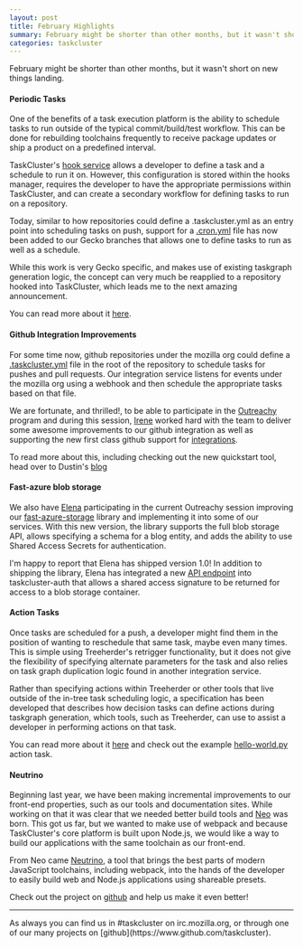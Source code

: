 ```yaml
---
layout: post
title: February Highlights
summary: February might be shorter than other months, but it wasn't short on new things landing.
categories: taskcluster
---
```


February might be shorter than other months, but it wasn't short on new things landing.

#### Periodic Tasks

One of the benefits of a task execution platform is the ability to schedule tasks to run
outside of the typical commit/build/test workflow.  This can be done for rebuilding toolchains
frequently to receive package updates or ship a product on a predefined interval.

TaskCluster's [hook service](https://tools.taskcluster.net/hooks/) allows a developer to define
a task and a schedule to run it on.  However, this configuration is stored within the hooks manager,
requires the developer to have the appropriate permissions within TaskCluster, and can create a secondary
workflow for defining tasks to run on a repository.

Today, similar to how repositories could define a .taskcluster.yml as an entry point into scheduling tasks on push, support for a [.cron.yml](https://dxr.mozilla.org/mozilla-central/source/.cron.yml)
file has now been added to our Gecko branches that allows one to define tasks to run as well as a schedule.

While this work is very Gecko specific, and makes use of existing taskgraph generation logic,
the concept can very much be reapplied to a repository hooked into TaskCluster, which leads me to the next
amazing announcement.

You can read more about it [here](https://gecko.readthedocs.io/en/latest/taskcluster/taskcluster/cron.html).

#### Github Integration Improvements

For some time now, github repositories under the mozilla org could define a [.taskcluster.yml](https://github.com/taskcluster/taskcluster-github/blob/master/.taskcluster.yml)
file in the root of the repository to schedule tasks for pushes and pull requests.  Our integration service
listens for events under the mozilla org using a webhook and then schedule the appropriate tasks based on that file.

We are fortunate, and thrilled!, to be able to participate in the [Outreachy](https://www.gnome.org/outreachy/) program and during this session, [Irene](https://github.com/owlishDeveloper) worked hard
with the team to deliver some awesome improvements to our github integration as well as supporting the new first class github support for [integrations](https://developer.github.com/early-access/integrations/).

To read more about this, including checking out the new quickstart tool, head over to Dustin's [blog](http://code.v.igoro.us/posts/2017/02/taskcluster-github-improvements.html)

#### Fast-azure blob storage

We also have [Elena](https://github.com/elenasolomon) participating in the current Outreachy session
improving our [fast-azure-storage](https://github.com/taskcluster/fast-azure-storage) library and implementing it into some of our services.  With this new version, the library supports
the full blob storage API, allows specifying a schema for a blog entity, and adds the ability to use Shared Access Secrets for authentication.

I'm happy to report that Elena has shipped version 1.0!  In addition to shipping the library, Elena has integrated
a new [API endpoint](https://github.com/taskcluster/taskcluster-auth/pull/94) into taskcluster-auth that allows a shared access signature to
be returned for access to a blob storage container.

#### Action Tasks

Once tasks are scheduled for a push, a developer might find them in the position of wanting to reschedule that same task, maybe even many times.  This is simple
using Treeherder's retrigger functionality, but it does not give the flexibility of specifying alternate parameters for the task and also relies on task graph
duplication logic found in another integration service.

Rather than specifying actions within Treeherder or other tools that live outside of the in-tree task scheduling logic, a specification has been
developed that describes how decision tasks can define actions during taskgraph generation, which tools, such as Treeherder, can use to assist a developer in performing actions
on that task.

You can read more about it [here](http://gecko.readthedocs.io/en/latest/taskcluster/taskcluster/in-tree-actions.html) and check out the example [hello-world.py](https://dxr.mozilla.org/mozilla-central/source/taskcluster/actions/hello-action.py) action task.

#### Neutrino

Beginning last year, we have been making incremental improvements to our front-end properties, such as our tools and documentation sites.  While working on that
it was clear that we needed better build tools and [Neo](https://blog.eliperelman.com/neo-8bf3d7325f7#.t7y6mp4dc) was born.  This got us far, but we wanted to make
use of webpack and because TaskCluster's core platform is built upon Node.js, we would like a way to build our applications with the same toolchain as our front-end.

From Neo came [Neutrino](https://hacks.mozilla.org/2017/02/using-neutrino-for-modern-javascript-development/), a tool that brings the best parts of modern
JavaScript toolchains, including webpack, into the hands of the developer to easily build web and Node.js applications using shareable presets.

Check out the project on [github](https://github.com/mozilla-neutrino/neutrino-dev) and help us make it even better!

<hr>
As always you can find us in #taskcluster on irc.mozilla.org, or through one of our many projects on [github](https://www.github.com/taskcluster).
